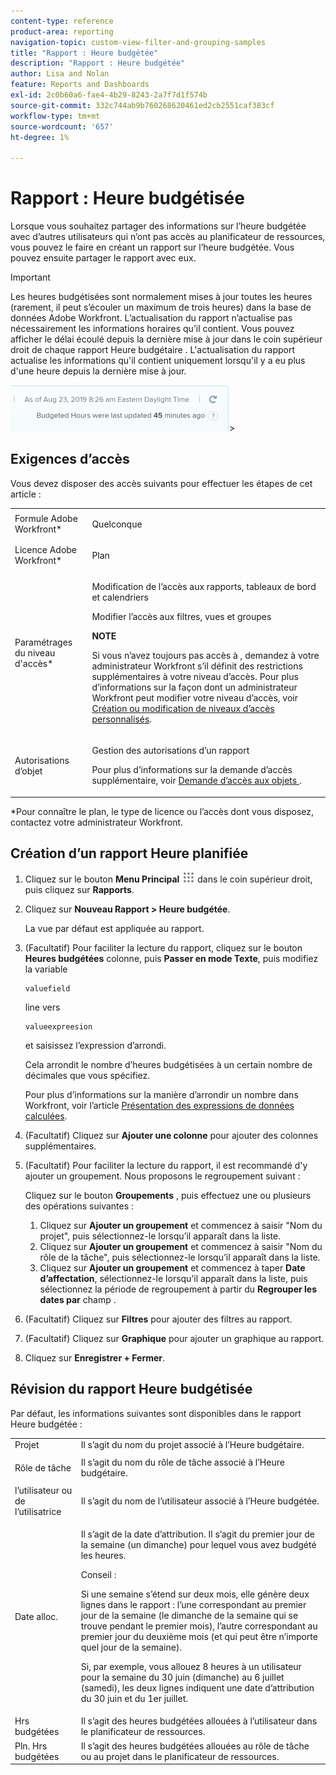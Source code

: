 ```yaml
---
content-type: reference
product-area: reporting
navigation-topic: custom-view-filter-and-grouping-samples
title: "Rapport : Heure budgétée"
description: "Rapport : Heure budgétée"
author: Lisa and Nolan
feature: Reports and Dashboards
exl-id: 2c0b60a6-fae4-4b29-8243-2a7f7d1f574b
source-git-commit: 332c744ab9b760268620461ed2cb2551caf383cf
workflow-type: tm+mt
source-wordcount: '657'
ht-degree: 1%

---
```


# Rapport : Heure budgétisée

<!--
<p data-mc-conditions="QuicksilverOrClassic.Draft mode">(NOTE: From&nbsp;Alina: This is my article, but since it's about building a report, it is in the Reporting section. Please don't remove it -it's linked to Resource Management and it is super important.) </p>
-->

Lorsque vous souhaitez partager des informations sur l’heure budgétée avec d’autres utilisateurs qui n’ont pas accès au planificateur de ressources, vous pouvez le faire en créant un rapport sur l’heure budgétée. Vous pouvez ensuite partager le rapport avec eux.

>[!IMPORTANT]
>
>Les heures budgétisées sont normalement mises à jour toutes les heures (rarement, il peut s’écouler un maximum de trois heures) dans la base de données Adobe Workfront. L’actualisation du rapport n’actualise pas nécessairement les informations horaires qu’il contient. Vous pouvez afficher le délai écoulé depuis la dernière mise à jour dans le coin supérieur droit de chaque rapport Heure budgétaire . L&#39;actualisation du rapport actualise les informations qu&#39;il contient uniquement lorsqu&#39;il y a eu plus d&#39;une heure depuis la dernière mise à jour.
>
>![](assets/budgeted-hour-report-time-sync-warning-350x74.png)>

## Exigences d’accès

Vous devez disposer des accès suivants pour effectuer les étapes de cet article :

<table style="table-layout:auto"> 
 <col> 
 <col> 
 <tbody> 
  <tr> 
   <td role="rowheader">Formule Adobe Workfront*</td> 
   <td> <p>Quelconque</p> </td> 
  </tr> 
  <tr> 
   <td role="rowheader">Licence Adobe Workfront*</td> 
   <td> <p>Plan </p> </td> 
  </tr> 
  <tr> 
   <td role="rowheader">Paramétrages du niveau d'accès*</td> 
   <td> <p>Modification de l’accès aux rapports, tableaux de bord et calendriers</p> <p>Modifier l’accès aux filtres, vues et groupes</p> <p><b>NOTE</b>

Si vous n’avez toujours pas accès à , demandez à votre administrateur Workfront s’il définit des restrictions supplémentaires à votre niveau d’accès. Pour plus d’informations sur la façon dont un administrateur Workfront peut modifier votre niveau d’accès, voir <a href="../../../administration-and-setup/add-users/configure-and-grant-access/create-modify-access-levels.md" class="MCXref xref">Création ou modification de niveaux d’accès personnalisés</a>.</p> </td>
</tr> 
  <tr> 
   <td role="rowheader">Autorisations d’objet</td> 
   <td> <p>Gestion des autorisations d’un rapport</p> <p>Pour plus d’informations sur la demande d’accès supplémentaire, voir <a href="../../../workfront-basics/grant-and-request-access-to-objects/request-access.md" class="MCXref xref">Demande d’accès aux objets </a>.</p> </td> 
  </tr> 
 </tbody> 
</table>

&#42;Pour connaître le plan, le type de licence ou l’accès dont vous disposez, contactez votre administrateur Workfront.

## Création d’un rapport Heure planifiée

1. Cliquez sur le bouton **Menu Principal** ![](assets/main-menu-icon.png) dans le coin supérieur droit, puis cliquez sur **Rapports**.

1. Cliquez sur **Nouveau Rapport > Heure budgétée**.

   La vue par défaut est appliquée au rapport.

1. (Facultatif) Pour faciliter la lecture du rapport, cliquez sur le bouton **Heures budgétées** colonne, puis **Passer en mode Texte**, puis modifiez la variable

   ```
   valuefield
   ```

   line vers

   ```
   valueexpreesion
   ```

   et saisissez l’expression d’arrondi.

   Cela arrondit le nombre d’heures budgétisées à un certain nombre de décimales que vous spécifiez.

   Pour plus d’informations sur la manière d’arrondir un nombre dans Workfront, voir l’article [Présentation des expressions de données calculées](../../../reports-and-dashboards/reports/calc-cstm-data-reports/calculated-data-expressions.md).

1. (Facultatif) Cliquez sur **Ajouter une colonne** pour ajouter des colonnes supplémentaires.
1. (Facultatif) Pour faciliter la lecture du rapport, il est recommandé d&#39;y ajouter un groupement. Nous proposons le regroupement suivant :

   Cliquez sur le bouton **Groupements** , puis effectuez une ou plusieurs des opérations suivantes :

   1. Cliquez sur **Ajouter un groupement** et commencez à saisir &quot;Nom du projet&quot;, puis sélectionnez-le lorsqu’il apparaît dans la liste.
   1. Cliquez sur **Ajouter un groupement** et commencez à saisir &quot;Nom du rôle de la tâche&quot;, puis sélectionnez-le lorsqu’il apparaît dans la liste.
   1. Cliquez sur **Ajouter un groupement** et commencez à taper **Date d’affectation**, sélectionnez-le lorsqu’il apparaît dans la liste, puis sélectionnez la période de regroupement à partir du **Regrouper les dates par** champ .

1. (Facultatif) Cliquez sur **Filtres** pour ajouter des filtres au rapport.
1. (Facultatif) Cliquez sur **Graphique** pour ajouter un graphique au rapport.
1. Cliquez sur **Enregistrer + Fermer**.

## Révision du rapport Heure budgétisée

Par défaut, les informations suivantes sont disponibles dans le rapport Heure budgétée :

<table style="table-layout:auto"> 
 <col> 
 <col> 
 <tbody> 
  <tr> 
   <td role="rowheader">Projet </td> 
   <td>Il s’agit du nom du projet associé à l’Heure budgétaire.</td> 
  </tr> 
  <tr> 
   <td role="rowheader"> <p>Rôle de tâche</p> </td> 
   <td>Il s’agit du nom du rôle de tâche associé à l’Heure budgétaire. </td> 
  </tr> 
  <tr> 
   <td role="rowheader">l’utilisateur ou de l’utilisatrice</td> 
   <td>Il s’agit du nom de l’utilisateur associé à l’Heure budgétée.</td> 
  </tr> 
  <tr> 
   <td role="rowheader">Date alloc.</td> 
   <td> <p>Il s’agit de la date d’attribution. Il s’agit du premier jour de la semaine (un dimanche) pour lequel vous avez budgété les heures.</p> <p>Conseil :  <p>Si une semaine s’étend sur deux mois, elle génère deux lignes dans le rapport : l’une correspondant au premier jour de la semaine (le dimanche de la semaine qui se trouve pendant le premier mois), l’autre correspondant au premier jour du deuxième mois (et qui peut être n’importe quel jour de la semaine).</p> <p>Si, par exemple, vous allouez 8 heures à un utilisateur pour la semaine du 30 juin (dimanche) au 6 juillet (samedi), les deux lignes indiquent une date d’attribution du 30 juin et du 1er juillet.</p> </p> </td> 
  </tr> 
  <tr> 
   <td role="rowheader">Hrs budgétées</td> 
   <td>Il s’agit des heures budgétées allouées à l’utilisateur dans le planificateur de ressources.</td> 
  </tr> 
  <tr> 
   <td role="rowheader">Pln. Hrs budgétées</td> 
   <td>Il s’agit des heures budgétées allouées au rôle de tâche ou au projet dans le planificateur de ressources.</td> 
  </tr> 
 </tbody> 
</table>
